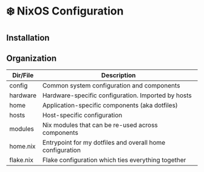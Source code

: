 # ❄️ NixOS Configuration

## Installation

## Organization

| Dir/File  | Description                                               |
| --------- | --------------------------------------------------------- |
| config    | Common system configuration and components                |
| hardware  | Hardware-specific configuration. Imported by hosts        |
| home      | Application-specific components (aka dotfiles)            |
| hosts     | Host-specific configuration                               |
| modules   | Nix modules that can be re-used across components         |
| home.nix  | Entrypoint for my dotfiles and overall home configuration |
| flake.nix | Flake configuration which ties everything together        |
